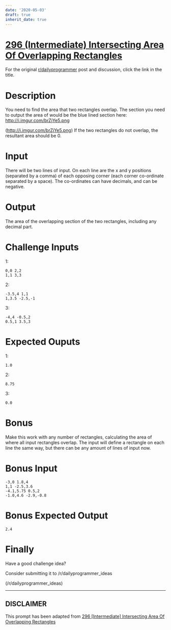 ```yaml
---
date: '2020-05-03'
draft: true
inherit_date: true
---
```


# [296 (Intermediate) Intersecting Area Of Overlapping Rectangles](https://www.reddit.com/r/dailyprogrammer/comments/5jpt8v/20161222_challenge_296_intermediate_intersecting/)

For the original [r/dailyprogrammer](https://www.reddit.com/r/dailyprogrammer/) post and discussion, click the link in the title.

# Description
You need to find the area that two rectangles overlap.  The section you need to output the area of would be the blue lined section here: http://i.imgur.com/brZjYe5.png

(http://i.imgur.com/brZjYe5.png)
If the two rectangles do not overlap, the resultant area should be 0.

# Input
There will be two lines of input.  On each line are the x and y positions (separated by a comma) of each opposing corner (each corner co-ordinate separated by a space).  The co-ordinates can have decimals, and can be negative. 

# Output
The area of the overlapping section of the two rectangles, including any decimal part.

# Challenge Inputs
1:


```
0,0 2,2
1,1 3,3
```
2:


```
-3.5,4 1,1
1,3.5 -2.5,-1
```
3:


```
-4,4 -0.5,2
0.5,1 3.5,3
```
# Expected Ouputs
1:


```
1.0
```
2:


```
8.75
```
3:


```
0.0
```
# Bonus
Make this work with any number of rectangles, calculating the area of where all input rectangles overlap.  The input will define a rectangle on each line the same way, but there can be any amount of lines of input now.

# Bonus Input

```
-3,0 1.8,4
1,1 -2.5,3.6
-4.1,5.75 0.5,2
-1.0,4.6 -2.9,-0.8
```
# Bonus Expected Output

```
2.4
```
# Finally
Have a good challenge idea?

Consider submitting it to /r/dailyprogrammer_ideas

(/r/dailyprogrammer_ideas)

----
## **DISCLAIMER**
This prompt has been adapted from [296 [Intermediate] Intersecting Area Of Overlapping Rectangles](https://www.reddit.com/r/dailyprogrammer/comments/5jpt8v/20161222_challenge_296_intermediate_intersecting/
)
